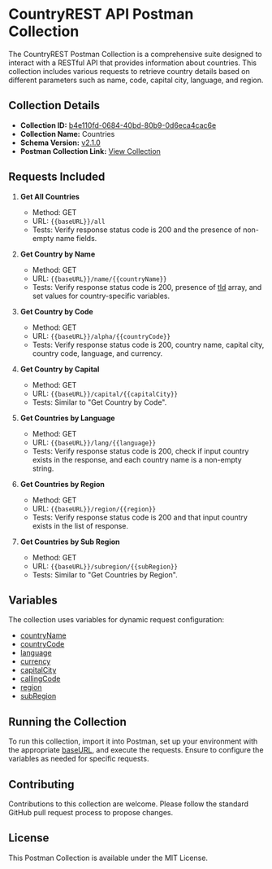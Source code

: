 # CountryREST API Postman Collection

The CountryREST Postman Collection is a comprehensive suite designed to interact with a RESTful API that provides information about countries. This collection includes various requests to retrieve country details based on different parameters such as name, code, capital city, language, and region.

## Collection Details

- **Collection ID:** [b4e110fd-0684-40bd-80b9-0d6eca4cac6e](file:///Users/ubhatia/Documents/PostmanAPIAutomation/CountryREST/country.postman_collection.json#3%2C19-3%2C19)
- **Collection Name:** Countries
- **Schema Version:** [v2.1.0](https://schema.getpostman.com/json/collection/v2.1.0/collection.json)
- **Postman Collection Link:** [View Collection](https://www.postman.com/martian-shuttle-783921/workspace/recipeapi/collection/25156113-b4e110fd-0684-40bd-80b9-0d6eca4cac6e?action=share&creator=25156113&source=collection_link)

## Requests Included

1. **Get All Countries**
   - Method: GET
   - URL: `{{baseURL}}/all`
   - Tests: Verify response status code is 200 and the presence of non-empty name fields.

2. **Get Country by Name**
   - Method: GET
   - URL: `{{baseURL}}/name/{{countryName}}`
   - Tests: Verify response status code is 200, presence of [tld](file:///Users/ubhatia/Documents/PostmanAPIAutomation/CountryREST/country.postman_collection.json#108%2C24-108%2C24) array, and set values for country-specific variables.

3. **Get Country by Code**
   - Method: GET
   - URL: `{{baseURL}}/alpha/{{countryCode}}`
   - Tests: Verify response status code is 200, country name, capital city, country code, language, and currency.

4. **Get Country by Capital**
   - Method: GET
   - URL: `{{baseURL}}/capital/{{capitalCity}}`
   - Tests: Similar to "Get Country by Code".

5. **Get Countries by Language**
   - Method: GET
   - URL: `{{baseURL}}/lang/{{language}}`
   - Tests: Verify response status code is 200, check if input country exists in the response, and each country name is a non-empty string.

6. **Get Countries by Region**
   - Method: GET
   - URL: `{{baseURL}}/region/{{region}}`
   - Tests: Verify response status code is 200 and that input country exists in the list of response.

7. **Get Countries by Sub Region**
   - Method: GET
   - URL: `{{baseURL}}/subregion/{{subRegion}}`
   - Tests: Similar to "Get Countries by Region".

## Variables

The collection uses variables for dynamic request configuration:

- [countryName](file:///Users/ubhatia/Documents/PostmanAPIAutomation/CountryREST/country.postman_collection.json#59%2C37-59%2C37)
- [countryCode](file:///Users/ubhatia/Documents/PostmanAPIAutomation/CountryREST/country.postman_collection.json#217%2C78-217%2C78)
- [language](file:///Users/ubhatia/Documents/PostmanAPIAutomation/CountryREST/country.postman_collection.json#220%2C26-220%2C26)
- [currency](file:///Users/ubhatia/Documents/PostmanAPIAutomation/CountryREST/country.postman_collection.json#81%2C42-81%2C42)
- [capitalCity](file:///Users/ubhatia/Documents/PostmanAPIAutomation/CountryREST/country.postman_collection.json#337%2C36-337%2C36)
- [callingCode](file:///Users/ubhatia/Documents/PostmanAPIAutomation/CountryREST/country.postman_collection.json#83%2C42-83%2C42)
- [region](file:///Users/ubhatia/Documents/PostmanAPIAutomation/CountryREST/country.postman_collection.json#84%2C42-84%2C42)
- [subRegion](file:///Users/ubhatia/Documents/PostmanAPIAutomation/CountryREST/country.postman_collection.json#85%2C42-85%2C42)

## Running the Collection

To run this collection, import it into Postman, set up your environment with the appropriate [baseURL](file:///Users/ubhatia/Documents/PostmanAPIAutomation/CountryREST/country.postman_collection.json#39%2C16-39%2C16), and execute the requests. Ensure to configure the variables as needed for specific requests.

## Contributing

Contributions to this collection are welcome. Please follow the standard GitHub pull request process to propose changes.

## License

This Postman Collection is available under the MIT License.

